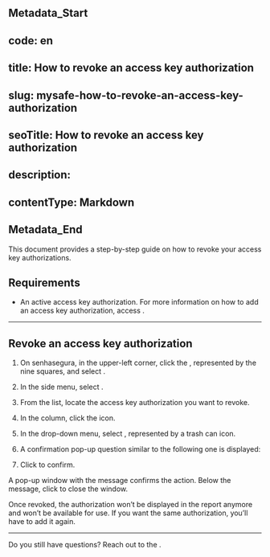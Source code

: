 ## Metadata_Start 
## code: en
## title: How to revoke an access key authorization 
## slug: mysafe-how-to-revoke-an-access-key-authorization 
## seoTitle: How to revoke an access key authorization 
## description:  
## contentType: Markdown 
## Metadata_End
This document provides a step-by-step guide on how to revoke your access key authorizations.

## Requirements

* An active access key authorization. For more information on how to add an access key authorization, access .

***
## Revoke an access key authorization

1. On senhasegura, in the upper-left corner, click the , represented by the nine squares, and select .
2. In the side menu, select .
3. From the list, locate the access key authorization you want to revoke.
4. In the  column, click the  icon.
5. In the drop-down menu, select , represented by a trash can icon.
6. A confirmation pop-up question similar to the following one is displayed: 



7. Click  to confirm.

A pop-up window with the message  confirms the action. Below the message, click  to close the window.

Once revoked, the authorization won’t be displayed in the report anymore and won’t be available for use. If you want the same authorization, you’ll have to add it again.

***

Do you still have questions? Reach out to the .